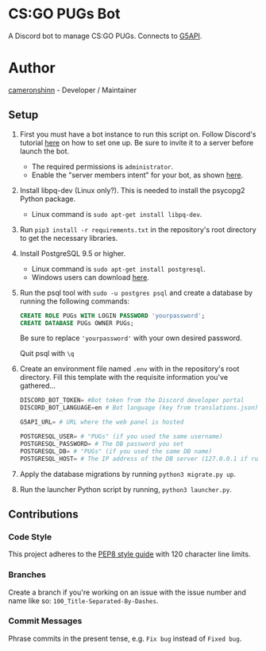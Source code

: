 # CS:GO PUGs Bot
A Discord bot to manage CS:GO PUGs. Connects to [G5API](https://github.com/PhlexPlexico/G5API).


# Author
[cameronshinn](https://github.com/cameronshinn) - Developer / Maintainer


## Setup
1. First you must have a bot instance to run this script on. Follow Discord's tutorial [here](https://discord.onl/2019/03/21/how-to-set-up-a-bot-application/) on how to set one up. Be sure to invite it to a server before launch the bot.

   * The required permissions is `administrator`.
   * Enable the "server members intent" for your bot, as shown [here](https://discordpy.readthedocs.io/en/latest/intents.html#privileged-intents).

2. Install libpq-dev (Linux only?). This is needed to install the psycopg2 Python package.

    * Linux command is `sudo apt-get install libpq-dev`.

3. Run `pip3 install -r requirements.txt` in the repository's root directory to get the necessary libraries.

4. Install PostgreSQL 9.5 or higher.

    * Linux command is `sudo apt-get install postgresql`.
    * Windows users can download [here](https://www.postgresql.org/download/windows).

5. Run the psql tool with `sudo -u postgres psql` and create a database by running the following commands:

    ```sql
    CREATE ROLE PUGs WITH LOGIN PASSWORD 'yourpassword';
    CREATE DATABASE PUGs OWNER PUGs;
    ```

    Be sure to replace `'yourpassword'` with your own desired password.

    Quit psql with `\q`

6. Create an environment file named `.env` with in the repository's root directory. Fill this template with the requisite information you've gathered...

    ```py
    DISCORD_BOT_TOKEN= #Bot token from the Discord developer portal
    DISCORD_BOT_LANGUAGE=en # Bot language (key from translations.json), E.g. "en"

    G5API_URL= # URL where the web panel is hosted

    POSTGRESQL_USER= # "PUGs" (if you used the same username)
    POSTGRESQL_PASSWORD= # The DB password you set
    POSTGRESQL_DB= # "PUGs" (if you used the same DB name)
    POSTGRESQL_HOST= # The IP address of the DB server (127.0.0.1 if running on the same system as the bot)
    ```

7. Apply the database migrations by running `python3 migrate.py up`.

8. Run the launcher Python script by running, `python3 launcher.py`.

## Contributions

### Code Style
This project adheres to the [PEP8 style guide](https://www.python.org/dev/peps/pep-0008/) with 120 character line limits.

### Branches
Create a branch if you're working on an issue with the issue number and name like so: `100_Title-Separated-By-Dashes`.

### Commit Messages
Phrase commits in the present tense, e.g. `Fix bug` instead of `Fixed bug`.
